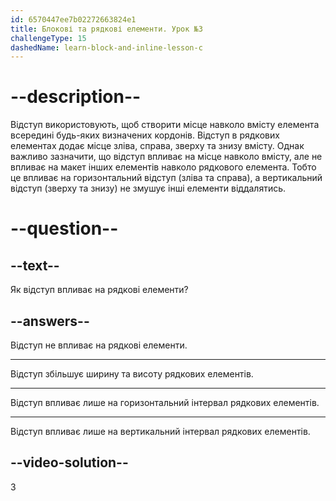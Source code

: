 ```yaml
---
id: 6570447ee7b02272663824e1
title: Блокові та рядкові елементи. Урок №3
challengeType: 15
dashedName: learn-block-and-inline-lesson-c
---
```


# --description--

Відступ використовують, щоб створити місце навколо вмісту елемента всередині будь-яких визначених кордонів. Відступ в рядкових елементах додає місце зліва, справа, зверху та знизу вмісту. Однак важливо зазначити, що відступ впливає на місце навколо вмісту, але не впливає на макет інших елементів навколо рядкового елемента. Тобто це впливає на горизонтальний відступ (зліва та справа), а вертикальний відступ (зверху та знизу) не змушує інші елементи віддалятись.

# --question--

## --text--

Як відступ впливає на рядкові елементи?

## --answers--

Відступ не впливає на рядкові елементи.

---

Відступ збільшує ширину та висоту рядкових елементів.

---

Відступ впливає лише на горизонтальний інтервал рядкових елементів.

---

Відступ впливає лише на вертикальний інтервал рядкових елементів.

## --video-solution--

3

